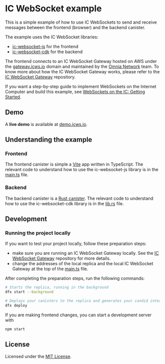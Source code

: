 # IC WebSocket example

This is a simple example of how to use IC WebSockets to send and receive messages between the frontend (browser) and the backend canister.

The example uses the IC WebSocket libraries:
- [ic-websocket-js](https://github.com/omnia-network/ic-websocket-sdk-js) for the frontend
- [ic-websocket-cdk](https://github.com/omnia-network/ic-websocket-cdk-rs) for the backend

The frontend connects to an IC WebSocket Gateway hosted on AWS under the [gateway.icws.io](wss://gateway.icws.io) domain and maintained by the [Omnia Network](https://github.com/omnia-network) team. To know more about how the IC WebSocket Gateway works, please refer to the [IC WebSocket Gateway](https://github.com/omnia-network/ic-websocket-gateway) repository.

If you want a step-by-step guide to implement WebSockets on the Internet Computer and build this example, see [WebSockets on the IC: Getting Started](https://medium.com/@ilbert/websockets-on-the-ic-getting-started-5f8bcdfaabdc).

## Demo

A **live demo** is available at [demo.icws.io](https://demo.icws.io).

## Understanding the example

### Frontend

The frontend canister is simple a [Vite](https://vitejs.dev/) app written in TypeScript. The relevant code to understand how to use the ic-websocket-js library is in the [main.ts](src/ic_websocket_example_frontend/src/main.ts) file.

### Backend

The backend canister is a [Rust canister](https://internetcomputer.org/docs/current/developer-docs/backend/rust). The relevant code to understand how to use the ic-websocket-cdk library is in the [lib.rs](src/ic_websocket_example_backend/src/lib.rs) file.

## Development

### Running the project locally

If you want to test your project locally, follow these preparation steps:
- make sure you are running an IC WebSocket Gateway locally. See the [IC WebSocket Gateway](https://github.com/omnia-network/ic-websocket-gateway) repository for more details.
- change the addresses of the local replica and the local IC WebSocket Gateway at the top of the [main.ts](src/ic_websocket_example_frontend/src/main.ts) file.

After completing the preparation steps, run the following commands:

```bash
# Starts the replica, running in the background
dfx start --background

# Deploys your canisters to the replica and generates your candid interface
dfx deploy
```

If you are making frontend changes, you can start a development server with

```bash
npm start
```

## License

Licensed under the [MIT License](./LICENSE).
